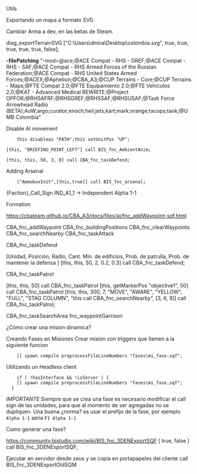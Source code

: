 Utils

Exportando un mapa a formato SVG

Cambiar Arma a dev, en las betas de Steam.

diag_exportTerrainSVG ["C:\Users\dmira\Desktop\colombia.svg", true, true, true, true, true, false];

**-filePatching** "-mod=@ace;@ACE Compat - RHS - GREF;@ACE Compat - RHS - SAF;@ACE Compat - RHS Armed Forces of the Russian Federation;@ACE Compat - RHS United States Armed Forces;@ACEX;@Aphelion;@CBA_A3;@CUP Terrains - Core;@CUP Terrains - Maps;@FTE Compat 2.0;@FTE Equipamiento 2.0;@FTE Vehiculos 2.0;@KAT - Advanced Medical REWRITE;@Project OPFOR;@RHSAFRF;@RHSGREF;@RHSSAF;@RHSUSAF;@Task Force Arrowhead Radio (BETA);AoW;argo;curator;enoch;heli;jets;kart;mark;orange;tacops;tank;@UMB Colombia"

Disable AI movement
```sqf
	this disableai "PATH";this setUnitPos "UP";
```

	[this, "BRIEFING_POINT_LEFT"] call BIS_fnc_AmbientAnim;

	[this, this, 50, 3, 0] call CBA_fnc_taskDefend;

Adding Arsenal
```sqf
	["AmmoboxInit",[this,true]] call BIS_fnc_arsenal;
```

{Faction}_Call_Sign
IND_A1_1 -> Independent Alpha 1-1

Formation

https://cbateam.github.io/CBA_A3/docs/files/ai/fnc_addWaypoint-sqf.html

CBA_fnc_addWaypoint
CBA_fnc_buildingPositions
CBA_fnc_clearWaypoints
CBA_fnc_searchNearby
CBA_fnc_taskAttack

CBA_fnc_taskDefend

[Unidad, Posición, Radio, Cant. Min. de edificios, Prob. de patrulla, Prob. de mantener la defensa ]
[this, this, 50, 2, 0.2, 0.3] call CBA_fnc_taskDefend;

CBA_fnc_taskPatrol

[this, this, 50] call CBA_fnc_taskPatrol
[this, getMarkerPos "objective1", 50] call CBA_fnc_taskPatrol
[this, this, 300, 7, "MOVE", "AWARE", "YELLOW", "FULL", "STAG COLUMN", "this call CBA_fnc_searchNearby", [3, 6, 9]] call CBA_fnc_taskPatrol;

CBA_fnc_taskSearchArea
fnc_waypointGarrison

¿Cómo crear una mision dinamica?

Creando Fases en Misiones
Crear mision con triggers que llamen a la siguiente funcion

```sqf
	[] spawn compile preprocessFileLineNumbers "fases\mi_fase.sqf";
```

Utilizando un Headless client
```sqf
	if ( !hasInterface && !isServer ) {
    [] spawn compile preprocessFileLineNumbers "fases\mi_fase.sqf";
  }
```

*IMPORTANTE* Siempre que se crea una fase es necesario modificar el call sign de las unidades, para que al momento de ser agregadas no se dupliquen.
Una buena ¿norma? es usar el prefijo de la fase, por ejemplo `Alpha 1-1` seria `F1 Alpha 1-1`

Como generar una fase?

https://community.bistudio.com/wiki/BIS_fnc_3DENExportSQF
[ true, false ] call BIS_fnc_3DENExportSQF;

Ejecutar en servidor desde zeus y se copia en portapapeles del cliente
call BIS_fnc_3DENExportOldSQM
